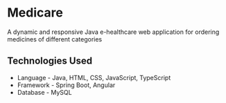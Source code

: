 # Medicare
 A dynamic and responsive Java e-healthcare web application for ordering medicines of different categories

 ## Technologies Used
- Language - Java, HTML, CSS, JavaScript, TypeScript
- Framework - Spring Boot, Angular
- Database - MySQL
